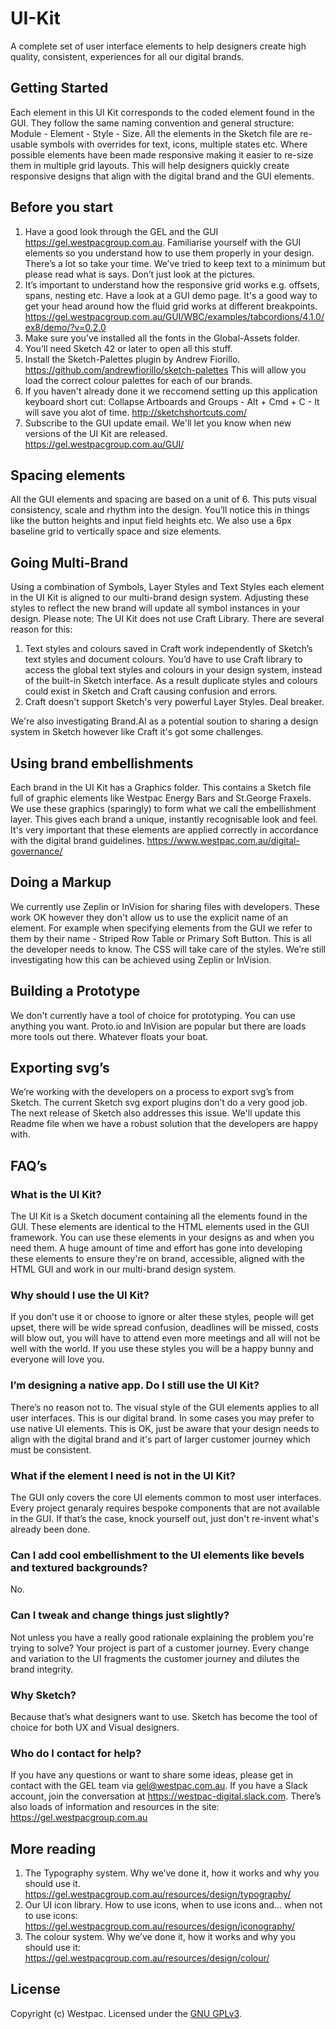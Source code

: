 # UI-Kit
A complete set of user interface elements to help designers create high quality, consistent, experiences for all our digital brands.

## Getting Started
Each element in this UI Kit corresponds to the coded element found in the GUI. They follow the same naming convention and general structure: Module - Element - Style - Size. All the elements in the Sketch file are re-usable symbols with overrides for text, icons, multiple states etc. Where possible elements have been made responsive making it easier to re-size them in multiple grid layouts. This will help designers quickly create responsive designs that align with the digital brand and the GUI elements.

## Before you start
1. Have a good look through the GEL and the GUI https://gel.westpacgroup.com.au. Familiarise yourself with the GUI elements so you understand how to use them properly in your design. There’s a lot so take your time. We’ve tried to keep text to a minimum but please read what is says. Don’t just look at the pictures.
2. It’s important to understand how the responsive grid works e.g. offsets, spans, nesting etc. Have a look at a GUI demo page. It's a good way to get your head around how the fluid grid works at different breakpoints. https://gel.westpacgroup.com.au/GUI/WBC/examples/tabcordions/4.1.0/ex8/demo/?v=0.2.0
3. Make sure you’ve installed all the fonts in the Global-Assets folder.
4. You’ll need Sketch 42 or later to open all this stuff.
5. Install the Sketch-Palettes plugin by Andrew Fiorillo. https://github.com/andrewfiorillo/sketch-palettes This will allow you load the correct colour palettes for each of our brands.
6. If you haven't already done it we reccomend setting up this application keyboard short cut: Collapse Artboards and Groups - Alt + Cmd + C - It will save you alot of time. http://sketchshortcuts.com/
7. Subscribe to the GUI update email. We'll let you know when new versions of the UI Kit are released. https://gel.westpacgroup.com.au/GUI/
  
## Spacing elements
All the GUI elements and spacing are based on a unit of 6. This puts visual consistency, scale and rhythm into the design. You’ll notice this in things like the button heights and input field heights etc. We also use a 6px baseline grid to vertically space and size elements.

## Going Multi-Brand
Using a combination of Symbols, Layer Styles and Text Styles each element in the UI Kit is aligned to our multi-brand design system. Adjusting these styles to reflect the new brand will update all symbol instances in your design. Please note: The UI Kit does not use Craft Library. There are several reason for this:
1. Text styles and colours saved in Craft work independently of Sketch’s text styles and document colours. You’d have to use Craft library to access the global text styles and colours in your design system, instead of the built-in Sketch interface. As a result duplicate styles and colours could exist in Sketch and Craft causing confusion and errors.
2. Craft doesn't support Sketch's very powerful Layer Styles. Deal breaker.

We're also investigating Brand.AI as a potential soution to sharing a design system in Sketch however like Craft it's got some challenges.

## Using brand embellishments
Each brand in the UI Kit has a Graphics folder. This contains a Sketch file full of graphic elements like Westpac Energy Bars and St.George Fraxels. We use these graphics (sparingly) to form what we call the embellishment layer. This gives each brand a unique, instantly recognisable look and feel. It's very important that these elements are applied correctly in accordance with the digital brand guidelines. https://www.westpac.com.au/digital-governance/

## Doing a Markup
We currently use Zeplin or InVision for sharing files with developers. These work OK however they don't allow us to use the explicit name of an element. For example when specifying elements from the GUI we refer to them by their name - Striped Row Table or Primary Soft Button. This is all the developer needs to know. The CSS will take care of the styles. We’re still investigating how this can be achieved using Zeplin or InVision.

## Building a Prototype
We don't currently have a tool of choice for prototyping. You can use anything you want. Proto.io and InVision are popular but there are loads more tools out there. Whatever floats your boat.

## Exporting svg’s
We’re working with the developers on a process to export svg’s from Sketch. The current Sketch svg export plugins don’t do a very good job. The next release of Sketch also addresses this issue. We'll update this Readme file when we have a robust solution that the developers are happy with.

## FAQ’s

### What is the UI Kit?
The UI Kit is a Sketch document containing all the elements found in the GUI. These elements are identical to the HTML elements used in the GUI framework. You can use these elements in your designs as and when you need them.
A huge amount of time and effort has gone into developing these elements to ensure they're on brand, accessible, aligned with the HTML GUI and work in our multi-brand design system.

### Why should I use the UI Kit?
If you don’t use it or choose to ignore or alter these styles, people will get upset, there will be wide spread confusion, deadlines will be missed, costs will blow out, you will have to attend even more meetings and all will not be well with the world. If you use these styles you will be a happy bunny and everyone will love you.

### I’m designing a native app. Do I still use the UI Kit?
There’s no reason not to. The visual style of the GUI elements applies to all user interfaces. This is our digital brand. In some cases you may prefer to use native UI elements. This is OK, just be aware that your design needs to align with the digital brand and it's part of larger customer journey which must be consistent.

### What if the element I need is not in the UI Kit?
The GUI only covers the core UI elements common to most user interfaces. Every project genaraly requires bespoke components that are not available in the GUI. If that’s the case, knock yourself out, just don't re-invent what's already been done.

### Can I add cool embellishment to the UI elements like bevels and textured backgrounds?
No.

### Can I tweak and change things just slightly?
Not unless you have a really good rationale explaining the problem you're trying to solve? Your project is part of a customer journey. Every change and variation to the UI fragments the customer journey and dilutes the brand integrity.

### Why Sketch?
Because that’s what designers want to use. Sketch has become the tool of choice for both UX and Visual designers.

### Who do I contact for help?
If you have any questions or want to share some ideas, please get in contact with the GEL team via gel@westpac.com.au. If you have a Slack account, join the conversation at https://westpac-digital.slack.com. There’s also loads of information and resources in the site: https://gel.westpacgroup.com.au

## More reading
1. The Typography system. Why we’ve done it, how it works and why you should use it. https://gel.westpacgroup.com.au/resources/design/typography/
2. Our UI icon library. How to use icons, when to use icons and… when not to use icons: https://gel.westpacgroup.com.au/resources/design/iconography/
3. The colour system. Why we’ve done it, how it works and why you should use it: https://gel.westpacgroup.com.au/resources/design/colour/

## License

Copyright (c) Westpac. Licensed under the [GNU GPLv3](https://raw.githubusercontent.com/WestpacCXTeam/Visual-Starter-Pack/master/LICENSE).
